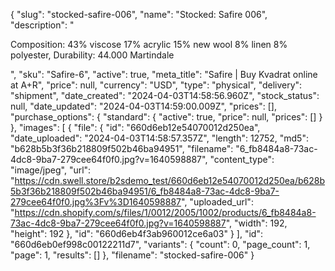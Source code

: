{
  "slug": "stocked-safire-006",
  "name": "Stocked: Safire 006",
  "description": "<p>Composition: 43% viscose 17% acrylic 15% new wool 8% linen 8% polyester, Durability: 44.000 Martindale</p>",
  "sku": "Safire-6",
  "active": true,
  "meta_title": "Safire | Buy Kvadrat online at A+R",
  "price": null,
  "currency": "USD",
  "type": "physical",
  "delivery": "shipment",
  "date_created": "2024-04-03T14:58:56.960Z",
  "stock_status": null,
  "date_updated": "2024-04-03T14:59:00.009Z",
  "prices": [],
  "purchase_options": {
    "standard": {
      "active": true,
      "price": null,
      "prices": []
    }
  },
  "images": [
    {
      "file": {
        "id": "660d6eb12e54070012d250ea",
        "date_uploaded": "2024-04-03T14:58:57.357Z",
        "length": 12752,
        "md5": "b628b5b3f36b218809f502b46ba94951",
        "filename": "6_fb8484a8-73ac-4dc8-9ba7-279cee64f0f0.jpg?v=1640598887",
        "content_type": "image/jpeg",
        "url": "https://cdn.swell.store/b2sdemo_test/660d6eb12e54070012d250ea/b628b5b3f36b218809f502b46ba94951/6_fb8484a8-73ac-4dc8-9ba7-279cee64f0f0.jpg%3Fv%3D1640598887",
        "uploaded_url": "https://cdn.shopify.com/s/files/1/0012/2005/1002/products/6_fb8484a8-73ac-4dc8-9ba7-279cee64f0f0.jpg?v=1640598887",
        "width": 192,
        "height": 192
      },
      "id": "660d6eb4f3ab960012ce6a03"
    }
  ],
  "id": "660d6eb0ef998c00122211d7",
  "variants": {
    "count": 0,
    "page_count": 1,
    "page": 1,
    "results": []
  },
  "filename": "stocked-safire-006"
}